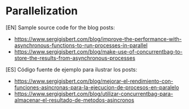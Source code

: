 # Parallelization

[EN] Sample source code for the blog posts: 

* https://www.sergigisbert.com/blog/improve-the-performance-with-asynchronous-functions-to-run-processes-in-parallel
* https://www.sergigisbert.com/blog/make-use-of-concurrentbag-to-store-the-results-from-asynchronous-processes

[ES] Código fuente de ejemplo para ilustrar los posts: 

* https://www.sergigisbert.com/blog/mejorar-el-rendimiento-con-funciones-asincronas-para-la-ejecucion-de-procesos-en-paralelo
* https://www.sergigisbert.com/blog/utilizar-concurrentbag-para-almacenar-el-resultado-de-metodos-asincronos
